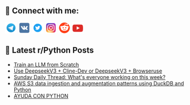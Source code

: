 ## 🔎 Connect with me:
[<img src="https://github.com/bullbesh/bullbesh/blob/main/images/Telegram.png" width="32" height="32" />](https://t.me/bullbesh)
[<img src="https://github.com/bullbesh/bullbesh/blob/main/images/VK.png" width="32" height="32" />](https://vk.com/bullbesh)
[<img src="https://github.com/bullbesh/bullbesh/blob/main/images/Twitter.png" width="32" height="32" />](https://twitter.com/bullbesh1)
[<img src="https://github.com/bullbesh/bullbesh/blob/main/images/Instagram.png" width="32" height="32" />](https://www.instagram.com/bullbesh)
[<img src="https://github.com/bullbesh/bullbesh/blob/main/images/Reddit.png" width="32" height="32" />](https://www.reddit.com/user/bullbesh)
[<img src="https://github.com/bullbesh/bullbesh/blob/main/images/YouTube.png" width="32" height="32" />](https://www.youtube.com/channel/UCtfjRs6uzgq5mfm8S06WTcg)

## 📕 Latest r/Python Posts
<!-- BLOG-POST-LIST:START -->
- [Train an LLM from Scratch](https://www.reddit.com/r/Python/comments/1hzg5fh/train_an_llm_from_scratch/)
- [Use DeepseekV3 + Cline-Dev or DeepseekV3 + Browseruse](https://www.reddit.com/r/Python/comments/1hzdqto/use_deepseekv3_clinedev_or_deepseekv3_browseruse/)
- [Sunday Daily Thread: What&#39;s everyone working on this week?](https://www.reddit.com/r/Python/comments/1hz9oaq/sunday_daily_thread_whats_everyone_working_on/)
- [AWS S3 data ingestion and augmentation patterns using DuckDB and Python](https://www.reddit.com/r/Python/comments/1hz9krl/aws_s3_data_ingestion_and_augmentation_patterns/)
- [AYUDA CON PYTHON](https://www.reddit.com/r/Python/comments/1hz1vog/ayuda_con_python/)
<!-- BLOG-POST-LIST:END -->
